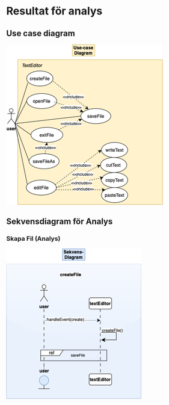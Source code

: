 # Resultat för analys
## Use case diagram
![ucd.drawio.png](https://github.com/tildeelarsson/2024-isgc08-larsson/blob/main/ucd.drawio.png)

## Sekvensdiagram för Analys
### Skapa Fil (Analys)
![cF.drawio.png](https://github.com/tildeelarsson/2024-isgc08-larsson/blob/main/cF.drawio.png)
